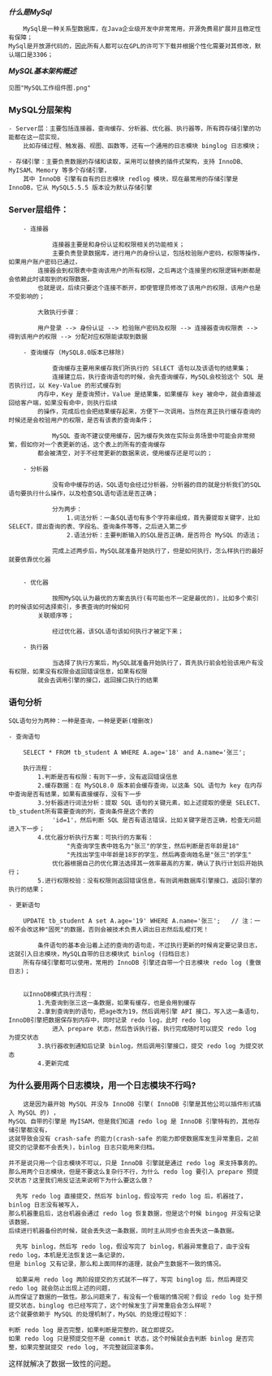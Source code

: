 ***什么是MySql***

		MySql是一种关系型数据库，在Java企业级开发中非常常用，开源免费易扩展并且稳定性有保障；
	MySql是开放源代码的，因此所有人都可以在GPL的许可下下载并根据个性化需要对其修改，默认端口是3306；

***MySQL基本架构概述***

	见图"MySQL工作组件图.png"
	
### MySQL分层架构
	
	- Server层：主要包括连接器，查询缓存、分析器、优化器、执行器等，所有跨存储引擎的功能都在这一层实现，
		比如存储过程、触发器、视图、函数等，还有一个通用的日志模块 binglog 日志模块；
	
	- 存储引擎：主要负责数据的存储和读取，采用可以替换的插件式架构，支持 InnoDB、MyISAM、Memory 等多个存储引擎，
		其中 InnoDB 引擎有自有的日志模块 redlog 模块，现在最常用的存储引擎是 InnoDB，它从 MySQL5.5.5 版本设为默认存储引擎
	
### Server层组件：

		- 连接器
		
				连接器主要是和身份认证和权限相关的功能相关；
				主要负责登录数据库，进行用户的身份认证，包括校验账户密码，权限等操作，如果用户账户密码已通过，
			连接器会到权限表中查询该用户的所有权限，之后再这个连接里的权限逻辑判断都是会依赖此时读取到的权限数据，
			也就是说，后续只要这个连接不断开，即使管理员修改了该用户的权限，该用户也是不受影响的；
		
			大致执行步骤：
				
			用户登录 --> 身份认证 --> 检验账户密码及权限 --> 连接器查询权限表 --> 得到该用户的权限 --> 分配对应权限能读取到数据 	
				
		- 查询缓存 (MySQL8.0版本已移除)
				
				查询缓存主要用来缓存我们所执行的 SELECT 语句以及该语句的结果集；
				连接建立后，执行查询语句的时候，会先查询缓存，MySQL会校验这个 SQL 是否执行过，以 Key-Value 的形式缓存到
			内存中，Key 是查询预计，Value 是结果集，如果缓存 key 被命中，就会直接返回给客户端，如果没有命中，则执行后续
			的操作，完成后也会把结果缓存起来，方便下一次调用。当然在真正执行缓存查询的时候还是会校验用户的权限，是否有该表的查询条件；
				
				MySQL 查询不建议使用缓存，因为缓存失效在实际业务场景中可能会非常频繁，假如你对一个表更新的话，这个表上的所有的查询缓存
			都会被清空，对于不经常更新的数据来说，使用缓存还是可以的；
				
		- 分析器
		
				没有命中缓存的话，SQL语句会经过分析器，分析器的目的就是分析我们的SQL语句要执行什么操作，以及检查SQL语句语法是否正确；
				
				分为两步：
					1.词法分析：一条SQL语句有多个字符串组成，首先要提取关键字，比如 SELECT，提出查询的表、字段名、查询条件等等，之后进入第二步
					2.语法分析：主要判断输入的SQL是否正确，是否符合 MySQL 的语法；
					
				完成上述两步后，MySQL就准备开始执行了，但是如何执行，怎么样执行的最好就要依靠优化器
			
		
		- 优化器
		
				按照MySQL认为最优的方案去执行(有可能也不一定是最优的)，比如多个索引的时候该如何选择索引，多表查询的时候如何
			关联顺序等；
				
				经过优化器，该SQL语句该如何执行才被定下来；
			
		- 执行器
				
				当选择了执行方案后，MySQL就准备开始执行了，首先执行前会检验该用户有没有权限，如果没有权限会返回错误信息，如果有权限
			就会去调用引擎的接口，返回接口执行的结果

### 语句分析
	
	SQL语句分为两种：一种是查询，一种是更新(增删改)
	
	- 查询语句
		
		SELECT * FROM tb_student A WHERE A.age='18' and A.name='张三';
		
		执行流程：
			1.判断是否有权限：有则下一步，没有返回错误信息
			2.缓存数据：在 MySQL8.0 版本前会缓存查询，以这条 SQL 语句为 key 在内存中查询是否有结果，如果有直接缓存，没有下一步
			3.分析器进行词法分析：提取 SQL 语句的关键元素，如上述提取的便是 SELECT、tb_student所有需要查询的列，查询条件是这个表的
				'id=1'，然后判断 SQL 是否有语法错误，比如关键字是否正确，检查无问题进入下一步；
			4.优化器分析执行方案：可执行的方案有：
					"先查询学生表中姓名为"张三"的学生，然后判断是否年龄是18"
					"先找出学生中年龄是18岁的学生，然后再查询姓名是"张三"的学生"
				优化器根据自己的优化算法选择其一效率最高的方案，确认了执行计划后开始执行；
			5.进行权限校验：没有权限则返回错误信息，有则调用数据库引擎接口，返回引擎的执行的结果；
		
	- 更新语句
		
		UPDATE tb_student A set A.age='19' WHERE A.name='张三';   // 注：一般不会改这种"固死"的数据，否则会被技术负责人调出日志然后乱棍打死！
		
			条件语句的基本会沿着上述的查询的语句走，不过执行更新的时候肯定要记录日志，这就引入日志模块，MySQL自带的日志模块式 binlog (归档日志)
		所有存储引擎都可以使用，常用的 InnoDB 引擎还自带一个日志模块 redo log (重做日志)；
		
		
		以InnoDB模式执行流程：
			1.先查询到张三这一条数据，如果有缓存，也是会用到缓存
			2.拿到查询到的语句，把age改为19，然后调用引擎 API 接口，写入这一条语句，InnoDB引擎把数据保存到内存中，同时记录 redo log，此时 redo log
				进入 prepare 状态，然后告诉执行器，执行完成随时可以提交 redo log 为提交状态
			3.执行器收到通知后记录 binlog，然后调用引擎接口，提交 redo log 为提交状态
			4.更新完成
	
### 为什么要用两个日志模块，用一个日志模块不行吗?

		这是因为最开始 MySQL 并没与 InnoDB 引擎( InnoDB 引擎是其他公司以插件形式插入 MySQL 的) ，
	MySQL 自带的引擎是 MyISAM，但是我们知道 redo log 是 InnoDB 引擎特有的，其他存储引擎都没有，
	这就导致会没有 crash-safe 的能力(crash-safe 的能力即使数据库发生异常重启，之前提交的记录都不会丢失)，binlog 日志只能用来归档。
  
    并不是说只用一个日志模块不可以，只是 InnoDB 引擎就是通过 redo log 来支持事务的。
	那么用两个日志模块，但是不要这么复杂行不行，为什么 redo log 要引入 prepare 预提交状态？这里我们用反证法来说明下为什么要这么做？
  
      先写 redo log 直接提交，然后写 binlog，假设写完 redo log 后，机器挂了，binlog 日志没有被写入，
    那么机器重启后，这台机器会通过 redo log 恢复数据，但是这个时候 bingog 并没有记录该数据，
    后续进行机器备份的时候，就会丢失这一条数据，同时主从同步也会丢失这一条数据。
    
      先写 binlog，然后写 redo log，假设写完了 binlog，机器异常重启了，由于没有 redo log，本机是无法恢复这一条记录的，
    但是 binlog 又有记录，那么和上面同样的道理，就会产生数据不一致的情况。
  
      如果采用 redo log 两阶段提交的方式就不一样了，写完 binglog 后，然后再提交 redo log 就会防止出现上述的问题，
    从而保证了数据的一致性。那么问题来了，有没有一个极端的情况呢？假设 redo log 处于预提交状态，binglog 也已经写完了，这个时候发生了异常重启会怎么样呢？ 
    这个就要依赖于 MySQL 的处理机制了，MySQL 的处理过程如下：
  
    判断 redo log 是否完整，如果判断是完整的，就立即提交。
    如果 redo log 只是预提交但不是 commit 状态，这个时候就会去判断 binlog 是否完整，如果完整就提交 redo log, 不完整就回滚事务。
  
  这样就解决了数据一致性的问题。
			
			
		
